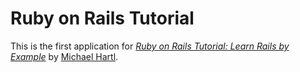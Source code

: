 # Ruby on Rails Tutorial

This is the first application for
[*Ruby on Rails Tutorial: Learn Rails by Example*](http://railstutorial.org/) 
by [Michael Hartl](http://michaelhartl.com/).